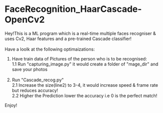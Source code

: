 # FaceRecognition_HaarCascade-OpenCv2
Hey!This is a ML program which is a real-time multiple faces recogniser & uses Cv2, Haar features and a pre-trained Cascade classifier!<br><br>
Have a loolk at the following optimaizations:
1. Have train data of Pictures of the person who is to be recognised:<br>
  1.1 Run "capturing_image.py" it would create a folder of "mage_dir" and save your photos<br><br>
 2. Run "Cascade_recog.py"<br>
  2.1 Increase the size(line2) to 3-4, it would increase speed & frame rate but reduces accuracy!<br>
  2.2 Higher the Prediction lower the accuracy i.e 0 is the perfect match!
  
  
  Enjoy!
